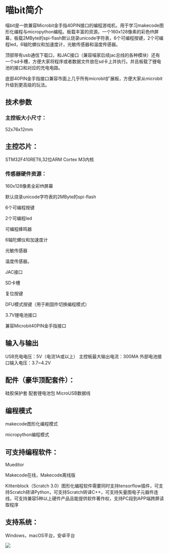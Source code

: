 # 喵bit简介

喵bit是一款兼容Microbit金手指40PIN接口的编程游戏机，用于学习makecode图形化编程与micropython编程。板载丰富的资源。一个160x128像素的彩色tft屏幕，板载2MByte的spi-flash默认烧录unicode字符表，6个可编程按键，2个可编程led，6轴陀螺仪和加速度计，光敏传感器和温度传感器。

顶部带有usb通信下载口，和JAC接口（兼容喵家后续jac总线的各种模块）还有一个sd卡槽，方便大家将程序或者数据文件放在sd卡上并执行。并且板载了锂电池的接口和对应的充电电路。

底部40PIN金手指接口兼容市面上几乎所有microbit扩展板，方便大家从microbit升级到更高级的玩法。

## 技术参数

### 主控板大小尺寸：

52x76x12mm

## 主控芯片：

STM32F410RET6,32位ARM Cortex M3内核

### 传感器硬件资源：

160x128像素全彩tft屏幕

默认烧录unicode字符表的2MByte的spi-flash

6个可编程按键

2个可编程led

可编程蜂鸣器

6轴陀螺仪和加速度计

光敏传感器

温度传感器。

JAC接口

SD卡槽

复位按键

DFU模式按键（用于刷固件切换编程模式）

3.7V锂电池接口

兼容Microbit40PIN金手指接口

## 输入与输出

USB充电电压：5V（电流1A或以上）
主控板最大输出电流：300MA
外部电池接口输入电压：3.7~4.2V


## 配件（豪华顶配套件）：
硅胶保护套
配套锂电池包
MicroUSB数据线

## 编程模式

makecode图形化编程模式

micropython编程模式

## 可支持编程软件：

Mueditor

Makecode在线，Makecode离线版

Kittenblock（Scratch 3.0）图形化编程软件需要同时支持tensorflow插件，可支持Scratch转译Python，可支持Scratch转译C++，可支持矢量图电子元器件连线，可支持兼容5种以上硬件产品且能提供软件著作权，支持PC段到APP端跨屏读取程序

## 支持系统：

Windows，macOS平台，安卓平台 

![](./image/c01.png)



